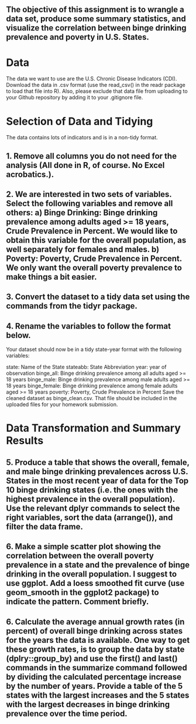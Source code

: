 ## The objective of this assignment is to wrangle a data set, produce some summary statistics, and visualize the correlation between binge drinking prevalence and poverty in U.S. States.

# Data
The data we want to use are the U.S. Chronic Disease Indicators (CDI). Download the data in .csv format (use the read_csv() in the readr package to load that file into R). Also, please exclude that data file from uploading to your Github repository by adding it to your .gitignore file.

# Selection of Data and Tidying
The data contains lots of indicators and is in a non-tidy format.

## 1. Remove all columns you do not need for the analysis (All done in R, of course. No Excel acrobatics.).
## 2. We are interested in two sets of variables. Select the following variables and remove all others: a) Binge Drinking: Binge drinking prevalence among adults aged >= 18 years, Crude Prevalence in Percent. We would like to obtain this variable for the overall population, as well separately for females and males. b) Poverty: Poverty, Crude Prevalence in Percent. We only want the overall poverty prevalence to make things a bit easier.
## 3. Convert the dataset to a tidy data set using the commands from the tidyr package.
## 4. Rename the variables to follow the format below.
Your dataset should now be in a tidy state-year format with the following variables:

state: Name of the State
stateabb: State Abbreviation
year: year of observation
binge_all: Binge drinking prevalence among all adults aged >= 18 years
binge_male: Binge drinking prevalence among male adults aged >= 18 years
binge_female: Binge drinking prevalence among female adults aged >= 18 years
poverty: Poverty, Crude Prevalence in Percent
Save the cleaned dataset as binge_clean.csv. That file should be included in the uploaded files for your homework submission.

# Data Transformation and Summary Results
## 5. Produce a table that shows the overall, female, and male binge drinking prevalences across U.S. States in the most recent year of data for the Top 10 binge drinking states (i.e. the ones with the highest prevalence in the overall population). Use the relevant dplyr commands to select the right variables, sort the data (arrange()), and filter the data frame.

## 6. Make a simple scatter plot showing the correlation between the overall poverty prevalence in a state and the prevalence of binge drinking in the overall population. I suggest to use ggplot. Add a loess smoothed fit curve (use geom_smooth in the ggplot2 package) to indicate the pattern. Comment briefly.

## 6. Calculate the average annual growth rates (in percent) of overall binge drinking across states for the years the data is available. One way to get these growth rates, is to group the data by state (dplry::group_by) and use the first() and last() commands in the summarize command followed by dividing the calculated percentage increase by the number of years. Provide a table of the 5 states with the largest increases and the 5 states with the largest decreases in binge drinking prevalence over the time period.
